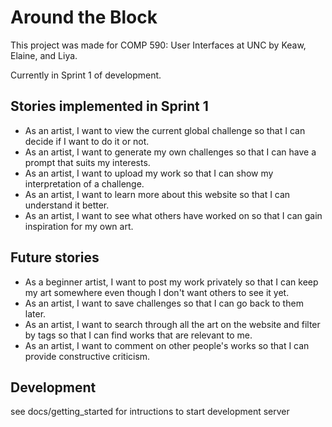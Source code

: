 # Around the Block
This project was made for COMP 590: User Interfaces at UNC by Keaw, Elaine, and Liya.

Currently in Sprint 1 of development.

## Stories implemented in Sprint 1

- As an artist, I want to view the current global challenge so that I can decide if I want to do it or not.
- As an artist, I want to generate my own challenges so that I can have a prompt that suits my interests.
- As an artist, I want to upload my work so that I can show my interpretation of a challenge.
- As an artist, I want to learn more about this website so that I can understand it better.
- As an artist, I want to see what others have worked on so that I can gain inspiration for my own art.

## Future stories
- As a beginner artist, I want to post my work privately so that I can keep my art somewhere even though I don't want others to see it yet.
- As an artist, I want to save challenges so that I can go back to them later.
- As an artist, I want to search through all the art on the website and filter by tags so that I can find works that are relevant to me.
- As an artist, I want to comment on other people's works so that I can provide constructive criticism.

 ## Development
 see docs/getting_started for intructions to start development server
